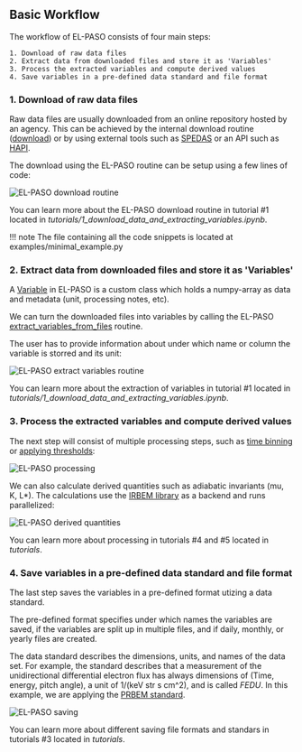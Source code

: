 <!--
SPDX-FileCopyrightText: 2025 GFZ Helmholtz Centre for Geosciences
SPDX-FileContributor: Bernhard Haas

SPDX-License-Identifier: Apache-2.0
-->

## Basic Workflow

The workflow of EL-PASO consists of four main steps:

    1. Download of raw data files
    2. Extract data from downloaded files and store it as 'Variables'
    3. Process the extracted variables and compute derived values
    4. Save variables in a pre-defined data standard and file format

### 1. Download of raw data files

Raw data files are usually downloaded from an online repository hosted by an agency. This can be achieved by the internal download routine ([download](../API_reference/download.md)) or by using external tools such as [SPEDAS](https://github.com/spedas/pyspedas) or an API such as [HAPI](https://hapi-server.github.io/).

The download using the EL-PASO routine can be setup using a few lines of code:

![EL-PASO download routine](../figures/ep_download.png)

You can learn more about the EL-PASO download routine in tutorial #1 located in *tutorials/1_download_data_and_extracting_variables.ipynb*.

!!! note
    The file containing all the code snippets is located at examples/minimal_example.py

### 2. Extract data from downloaded files and store it as 'Variables'

A [Variable](../API_reference/variable.md) in EL-PASO is a custom class which holds a numpy-array as data and metadata (unit, processing notes, etc).

We can turn the downloaded files into variables by calling the EL-PASO [extract_variables_from_files](../API_reference/extract_variables_from_files.md) routine.

The user has to provide information about under which name or column the variable is storred and its unit:

![EL-PASO extract variables routine](../figures/ep_extract_variables.png)

You can learn more about the extraction of variables in tutorial #1 located in *tutorials/1_download_data_and_extracting_variables.ipynb*.

### 3. Process the extracted variables and compute derived values

The next step will consist of multiple processing steps, such as [time binning](../API_reference/processing/bin_by_time.md) or [applying thresholds](../API_reference/variable.md):

![EL-PASO processing](../figures/ep_processing.png)

We can also calculate derived quantities such as adiabatic invariants (mu, K, L*). The calculations use the [IRBEM library](https://github.com/PRBEM/IRBEM) as a backend and runs parallelized:

![EL-PASO derived quantities](../figures/ep_derived_quantities.png)

You can learn more about processing in tutorials #4 and #5 located in *tutorials*.

### 4. Save variables in a pre-defined data standard and file format

The last step saves the variables in a pre-defined format utizing a data standard.

The pre-defined format specifies under which names the variables are saved, if the variables are split up in multiple files, and if daily, monthly, or yearly files are created.

The data standard describes the dimensions, units, and names of the data set.
For example, the standard describes that a measurement of the unidirectional differential electron flux has always dimensions of (Time, energy, pitch angle), a unit of 1/(keV str s cm^2), and is called *FEDU*.
In this example, we are applying the [PRBEM standard](https://prbem.github.io/documents/Standard_File_Format.pdf).

![EL-PASO saving](../figures/ep_saving.png)

You can learn more about different saving file formats and standars in tutorials #3 located in *tutorials*.
